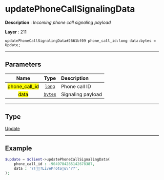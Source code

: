 # updatePhoneCallSignalingData

**Description** : *Incoming phone call signaling payload*

**Layer** : 211

```tl
updatePhoneCallSignalingData#2661bf09 phone_call_id:long data:bytes = Update;
```

---

## Parameters

| Name | Type | Description |
| :---: | :---: | :--- |
| <mark>phone_call_id</mark> | [`long`](type/long) | Phone call ID |
| <mark>data</mark> | [`bytes`](type/bytes) | Signaling payload |

---

## Type

[Update](type/Update)

---

## Example

```php
$update = $client->updatePhoneCallSignalingData(
	phone_call_id : -9049784285142678387,
	data : '?!?LiveProtou\'??',
);
```